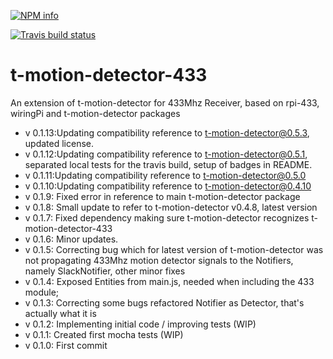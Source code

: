 [![NPM info](https://nodei.co/npm/t-motion-detector-433.png?downloads=true)](https://nodei.co/npm/t-motion-detector-433.png?downloads=true)

[![Travis build status](https://travis-ci.org/tcardoso2/t-motion-detector-433.png?branch=master)](https://travis-ci.org/tcardoso2/t-motion-detector-433)

# t-motion-detector-433
An extension of t-motion-detector for 433Mhz Receiver, based on rpi-433, wiringPi and t-motion-detector packages  
* v 0.1.13:Updating compatibility reference to t-motion-detector@0.5.3, updated license.  
* v 0.1.12:Updating compatibility reference to t-motion-detector@0.5.1, separated local tests for the travis build, setup of badges in README.  
* v 0.1.11:Updating compatibility reference to t-motion-detector@0.5.0  
* v 0.1.10:Updating compatibility reference to t-motion-detector@0.4.10  
* v 0.1.9: Fixed error in reference to main t-motion-detector package   
* v 0.1.8: Small update to refer to t-motion-detector v0.4.8, latest version  
* v 0.1.7: Fixed dependency making sure t-motion-detector recognizes t-motion-detector-433
* v 0.1.6: Minor updates.
* v 0.1.5: Correcting bug which for latest version of t-motion-detector was not propagating 433Mhz motion detector signals to the Notifiers, namely SlackNotifier, other minor fixes
* v 0.1.4: Exposed Entities from main.js, needed when including the 433 module;
* v 0.1.3: Correcting some bugs refactored Notifier as Detector, that's actually what it is
* v 0.1.2: Implementing initial code / improving tests (WIP)
* v 0.1.1: Created first mocha tests (WIP)
* v 0.1.0: First commit
